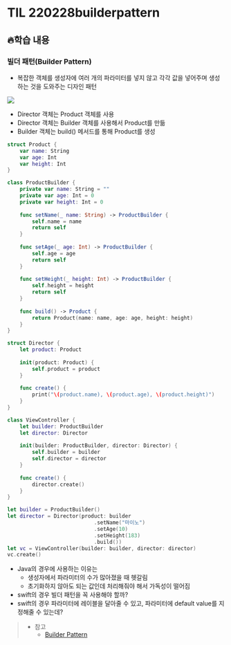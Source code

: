 # TIL 220228builderpattern

## 🔥학습 내용

### 빌더 패턴(Builder Pattern)
- 복잡한 객체를 생성자에 여러 개의 파라미터를 넣지 않고 각각 값을 넣어주며 생성하는 것을 도와주는 디자인 패턴

![](https://assets.alexandria.raywenderlich.com/books/des/images/06272e94624ac4835411d41e69a30f2399bddc2aeb82b0798152d5d489f909bb/original.png)

- Director 객체는 Product 객체를 사용
- Director 객체는 Builder 객체를 사용해서 Product를 만듦
- Builder 객체는 build() 메서드를 통해 Product를 생성

```swift
struct Product {
    var name: String
    var age: Int
    var height: Int
}

class ProductBuilder {
    private var name: String = ""
    private var age: Int = 0
    private var height: Int = 0
    
    func setName(_ name: String) -> ProductBuilder {
        self.name = name
        return self
    }
    
    func setAge(_ age: Int) -> ProductBuilder {
        self.age = age
        return self
    }
    
    func setHeight(_ height: Int) -> ProductBuilder {
        self.height = height
        return self
    }
    
    func build() -> Product {
        return Product(name: name, age: age, height: height)
    }
}

struct Director {
    let product: Product
    
    init(product: Product) {
        self.product = product
    }
    
    func create() {
        print("\(product.name), \(product.age), \(product.height)")
    }
}

class ViewController {
    let builder: ProductBuilder
    let director: Director
    
    init(builder: ProductBuilder, director: Director) {
        self.builder = builder
        self.director = director
    }
    
    func create() {
        director.create()
    }
}

let builder = ProductBuilder()
let director = Director(product: builder
                            .setName("마이노")
                            .setAge(10)
                            .setHeight(183)
                            .build())
let vc = ViewController(builder: builder, director: director)
vc.create()
```

- Java의 경우에 사용하는 이유는
	- 생성자에서 파라미터의 수가 많아졌을 때 헷갈림
	- 초기화하지 않아도 되는 값인데 처리해줘야 해서 가독성이 떨어짐
- swift의 경우 빌더 패턴을 꼭 사용해야 할까?
- swift의 경우 파라미터에 레이블을 달아줄 수 있고, 파라미터에 default value를 지정해줄 수 있는데?

> - 참고
>   - [Builder Pattern](https://www.raywenderlich.com/books/design-patterns-by-tutorials/v3.0/chapters/9-builder-pattern)
